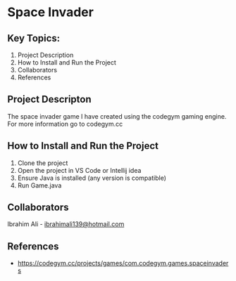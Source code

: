 # Space Invader

## Key Topics:
1. Project Description  
2. How to Install and Run the Project
3. Collaborators
4. References

## Project Descripton
The space invader game I have created using the codegym gaming engine. For more information go to codegym.cc

## How to Install and Run the Project
1. Clone the project
2. Open the project in VS Code or Intellij idea
3. Ensure Java is installed (any version is compatible)
4. Run Game.java

## Collaborators  
Ibrahim Ali - ibrahimali139@hotmail.com  

## References
- https://codegym.cc/projects/games/com.codegym.games.spaceinvaders
